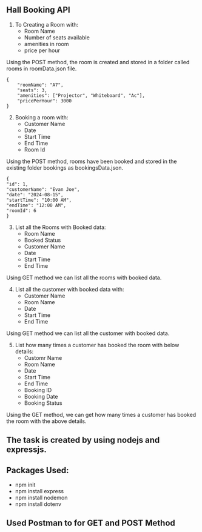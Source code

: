## Hall Booking API

1. To Creating a Room with:
   - Room Name
   - Number of seats available
   - amenities in room
   - price per hour

Using the POST method, the room is created and stored in a folder called rooms in roomData.json file.

```
{
    "roomName": "A7",
    "seats": 3,
    "amenities": ["Projector", "Whiteboard", "Ac"],
    "pricePerHour": 3000
}
```

2. Booking a room with:
   - Customer Name
   - Date
   - Start Time
   - End Time
   - Room Id

Using the POST method, rooms have been booked and stored in the existing folder bookings as bookingsData.json.

```
{
"id": 1,
"customerName": "Evan Joe",
"date": "2024-08-15",
"startTime": "10:00 AM",
"endTime": "12:00 AM",
"roomId": 6
}
```

3. List all the Rooms with Booked data:
   - Room Name
   - Booked Status
   - Customer Name
   - Date
   - Start Time
   - End Time

Using GET method we can list all the rooms with booked data.

4. List all the customer with booked data with:
   - Customer Name
   - Room Name
   - Date
   - Start Time
   - End Time

Using GET method we can list all the customer with booked data.


5. List how many times a customer has booked the room with below details:
   - Customr Name
   - Room Name
   - Date
   - Start Time
   - End Time
   - Booking ID
   - Booking Date
   - Booking Status

Using the GET method, we can get how many times a customer has booked the room with the above details.

## The task is created by using nodejs and expressjs.

## Packages Used:

   - npm init
   - npm install express
   - npm install nodemon
   - npm install dotenv

## Used Postman to for GET and POST Method





